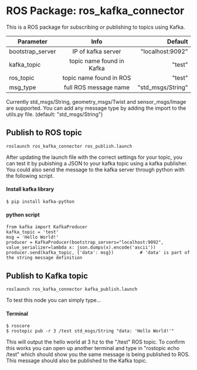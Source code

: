 # ROS Package: ros_kafka_connector 

This is a ROS package for subscribing or publishing to topics using Kafka. 

| Parameter       |  Info           | Default  |
| ------------- |:-------------:| -----:|
| bootstrap_server      | IP of kafka server | "localhost:9092" |
| kafka_topic      | topic name found in Kafka      |  "test" |
| ros_topic | topic name found in ROS      |    "test" |
| msg_type | full ROS message name      |    "std_msgs/String" |



Currently std_msgs/String, geometry_msgs/Twist and sensor_msgs/Image are supported. You can add any message type by adding the import to the utils.py file. (default: "std_msgs/String")


## Publish to ROS topic
```
roslaunch ros_kafka_connector ros_publish.launch
```
After updating the launch file with the correct settings for your topic, you can test it by pubishing a JSON to your kafka topic using a kafka publisher. You could also send the message to the kafka server through python with the following script.

#### Install kafka library
```
$ pip install kafka-python
```
#### python script
```
from kafka import KafkaProducer
kafka_topic = 'test'
msg = 'Hello World!'
producer = KafkaProducer(bootstrap_servers="localhost:9092", value_serializer=lambda x: json.dumps(x).encode('ascii')) 
producer.send(kafka_topic, {'data': msg})          # 'data' is part of the string message definition
```

## Publish to Kafka topic
```
roslaunch ros_kafka_connector kafka_publish.launch
```

To test this node you can simply type...

#### Terminal

```
$ roscore
$ rostopic pub -r 3 /test std_msgs/String "data: 'Hello World!'"
```

This will output the hello world at 3 hz to the "/test" ROS topic. To confirm this works you can open up another terminal and type in 
"rostopic echo /test" which should show you the same message is being published to ROS. This message should also be published to the Kafka topic.


